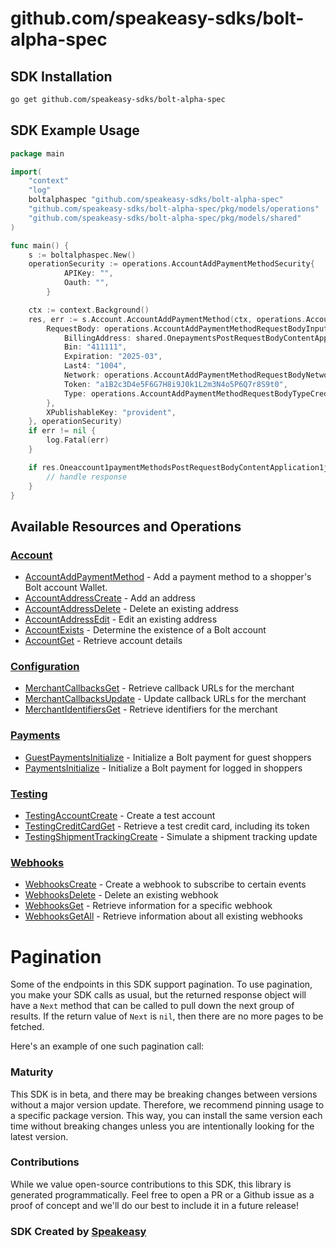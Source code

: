 # github.com/speakeasy-sdks/bolt-alpha-spec

<!-- Start SDK Installation -->
## SDK Installation

```bash
go get github.com/speakeasy-sdks/bolt-alpha-spec
```
<!-- End SDK Installation -->

## SDK Example Usage
<!-- Start SDK Example Usage -->
```go
package main

import(
	"context"
	"log"
	boltalphaspec "github.com/speakeasy-sdks/bolt-alpha-spec"
	"github.com/speakeasy-sdks/bolt-alpha-spec/pkg/models/operations"
	"github.com/speakeasy-sdks/bolt-alpha-spec/pkg/models/shared"
)

func main() {
    s := boltalphaspec.New()
    operationSecurity := operations.AccountAddPaymentMethodSecurity{
            APIKey: "",
            Oauth: "",
        }

    ctx := context.Background()
    res, err := s.Account.AccountAddPaymentMethod(ctx, operations.AccountAddPaymentMethodRequest{
        RequestBody: operations.AccountAddPaymentMethodRequestBodyInput{
            BillingAddress: shared.OnepaymentsPostRequestBodyContentApplication1jsonSchemaPropertiesCartPropertiesShipmentsItemsPropertiesAddressInput{},
            Bin: "411111",
            Expiration: "2025-03",
            Last4: "1004",
            Network: operations.AccountAddPaymentMethodRequestBodyNetworkVisa,
            Token: "a1B2c3D4e5F6G7H8i9J0k1L2m3N4o5P6Q7r8S9t0",
            Type: operations.AccountAddPaymentMethodRequestBodyTypeCredit,
        },
        XPublishableKey: "provident",
    }, operationSecurity)
    if err != nil {
        log.Fatal(err)
    }

    if res.Oneaccount1paymentMethodsPostRequestBodyContentApplication1jsonSchema != nil {
        // handle response
    }
}
```
<!-- End SDK Example Usage -->

<!-- Start SDK Available Operations -->
## Available Resources and Operations


### [Account](docs/sdks/account/README.md)

* [AccountAddPaymentMethod](docs/sdks/account/README.md#accountaddpaymentmethod) - Add a payment method to a shopper's Bolt account Wallet.
* [AccountAddressCreate](docs/sdks/account/README.md#accountaddresscreate) - Add an address
* [AccountAddressDelete](docs/sdks/account/README.md#accountaddressdelete) - Delete an existing address
* [AccountAddressEdit](docs/sdks/account/README.md#accountaddressedit) - Edit an existing address
* [AccountExists](docs/sdks/account/README.md#accountexists) - Determine the existence of a Bolt account
* [AccountGet](docs/sdks/account/README.md#accountget) - Retrieve account details

### [Configuration](docs/sdks/configuration/README.md)

* [MerchantCallbacksGet](docs/sdks/configuration/README.md#merchantcallbacksget) - Retrieve callback URLs for the merchant
* [MerchantCallbacksUpdate](docs/sdks/configuration/README.md#merchantcallbacksupdate) - Update callback URLs for the merchant
* [MerchantIdentifiersGet](docs/sdks/configuration/README.md#merchantidentifiersget) - Retrieve identifiers for the merchant

### [Payments](docs/sdks/payments/README.md)

* [GuestPaymentsInitialize](docs/sdks/payments/README.md#guestpaymentsinitialize) - Initialize a Bolt payment for guest shoppers
* [PaymentsInitialize](docs/sdks/payments/README.md#paymentsinitialize) - Initialize a Bolt payment for logged in shoppers

### [Testing](docs/sdks/testing/README.md)

* [TestingAccountCreate](docs/sdks/testing/README.md#testingaccountcreate) - Create a test account
* [TestingCreditCardGet](docs/sdks/testing/README.md#testingcreditcardget) - Retrieve a test credit card, including its token
* [TestingShipmentTrackingCreate](docs/sdks/testing/README.md#testingshipmenttrackingcreate) - Simulate a shipment tracking update

### [Webhooks](docs/sdks/webhooks/README.md)

* [WebhooksCreate](docs/sdks/webhooks/README.md#webhookscreate) - Create a webhook to subscribe to certain events
* [WebhooksDelete](docs/sdks/webhooks/README.md#webhooksdelete) - Delete an existing webhook
* [WebhooksGet](docs/sdks/webhooks/README.md#webhooksget) - Retrieve information for a specific webhook
* [WebhooksGetAll](docs/sdks/webhooks/README.md#webhooksgetall) - Retrieve information about all existing webhooks
<!-- End SDK Available Operations -->



<!-- Start Dev Containers -->



<!-- End Dev Containers -->



<!-- Start Pagination -->
# Pagination

Some of the endpoints in this SDK support pagination. To use pagination, you make your SDK calls as usual, but the
returned response object will have a `Next` method that can be called to pull down the next group of results. If the
return value of `Next` is `nil`, then there are no more pages to be fetched.

Here's an example of one such pagination call:


<!-- End Pagination -->



<!-- Start Go Types -->

<!-- End Go Types -->

<!-- Placeholder for Future Speakeasy SDK Sections -->



### Maturity

This SDK is in beta, and there may be breaking changes between versions without a major version update. Therefore, we recommend pinning usage
to a specific package version. This way, you can install the same version each time without breaking changes unless you are intentionally
looking for the latest version.

### Contributions

While we value open-source contributions to this SDK, this library is generated programmatically.
Feel free to open a PR or a Github issue as a proof of concept and we'll do our best to include it in a future release!

### SDK Created by [Speakeasy](https://docs.speakeasyapi.dev/docs/using-speakeasy/client-sdks)
